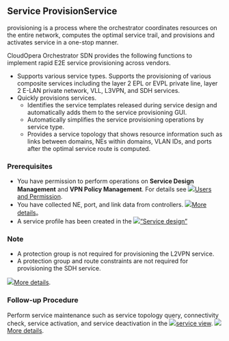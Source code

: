## Service ProvisionService
provisioning is a process where the orchestrator coordinates resources on the entire network, computes the optimal service trail, and provisions and activates service in a one-stop manner.

CloudOpera Orchestrator SDN provides the following functions to implement rapid E2E service provisioning across vendors.
- Supports various service types. Supports the provisioning of various composite services including the layer 2 EPL or EVPL private line, layer 2 E-LAN private network, VLL, L3VPN, and SDH services.
- Quickly provisions services.
    - Identifies the service templates released during service design and automatically adds them to the service provisioning GUI.
    - Automatically simplifies the service provisioning operations by service type.
    - Provides a service topology that shows resource information such as links between domains, NEs within domains, VLAN IDs, and ports after the optimal service route is computed.
    
### Prerequisites
- You have permission to perform operations on **Service Design Management** and **VPN Policy Management**. For details see [![](../image/open_soft.png)Users and Permission](/hedex/hedex.do?lib=ies_control_en&id=hlp_security_p_hlp_usermanage&locale=en-us).
- You have collected NE, port, and link data from controllers. [![](../image/open_soft.png)More details](/hedex/hedex.do?lib=ies_control_en&id=base_resource&locale=en-us)。
- A service profile has been created in the [![](../image/open_soft.png)“Service design”](/vpndesignwebsite/manage/index.html?action=create)

### Note
- A protection group is not required for provisioning the L2VPN service.
- A protection group and route constraints are not required for provisioning the SDH service.

[![](../image/open_soft.png)More details](/hedex/hedex.do?lib=ies_control_en&id=ipwan_serviceprovision).

### Follow-up Procedure
 Perform service maintenance such as service topology query, connectivity check, service activation, and service deactivation in the [![](../image/open_soft.png)service view](/ui/wansolution/v1/pages/servicemgrlist/servicemgrlist.html). [![](../image/open_soft.png)More details](/hedex/hedex.do?lib=ies_control_en&id=IPWAN_serviceMgr&locale=en-us).
